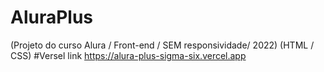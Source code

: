 # AluraPlus
(Projeto do curso Alura /  Front-end / SEM responsividade/ 2022)
(HTML / CSS)
#Versel link  https://alura-plus-sigma-six.vercel.app
